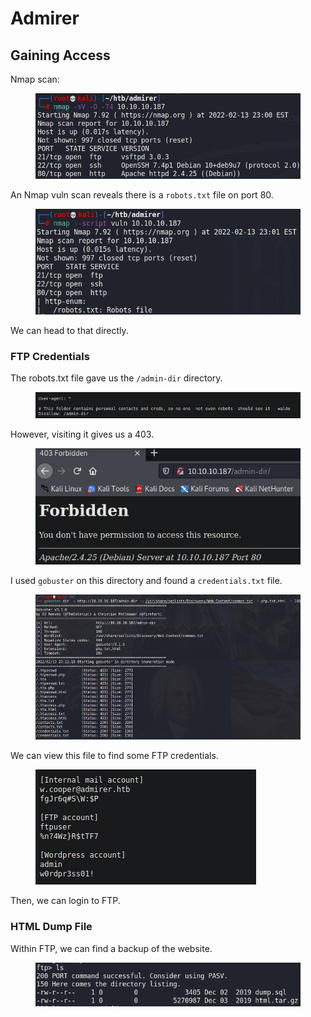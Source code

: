 # Admirer

## Gaining Access

Nmap scan:

<figure><img src="../../../.gitbook/assets/image (86).png" alt=""><figcaption></figcaption></figure>

An Nmap vuln scan reveals there is a `robots.txt` file on port 80.

<figure><img src="../../../.gitbook/assets/image (82).png" alt=""><figcaption></figcaption></figure>

We can head to that directly.

### FTP Credentials

The robots.txt file gave us the `/admin-dir` directory.

<figure><img src="../../../.gitbook/assets/image (94).png" alt=""><figcaption></figcaption></figure>

However, visiting it gives us a 403.

<figure><img src="../../../.gitbook/assets/image (119).png" alt=""><figcaption></figcaption></figure>

I used `gobuster` on this directory and found a `credentials.txt` file.

<figure><img src="../../../.gitbook/assets/image (77).png" alt=""><figcaption></figcaption></figure>

We can view this file to find some FTP credentials.

<figure><img src="../../../.gitbook/assets/image (78).png" alt=""><figcaption></figcaption></figure>

Then, we can login to FTP.

### HTML Dump File

Within FTP, we can find a backup of the website.

<figure><img src="../../../.gitbook/assets/image (76).png" alt=""><figcaption></figcaption></figure>
